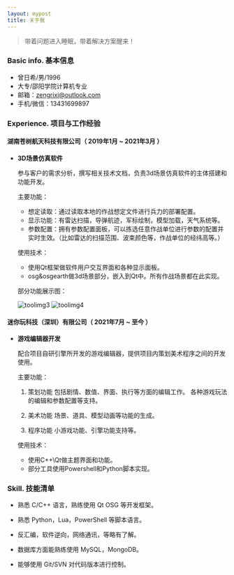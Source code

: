 ```yaml
---
layout: mypost
title: 关于我
---
```


> 带着问题进入睡眠，带着解决方案醒来！

### Basic info. 基本信息

- 曾日希/男/1996
- 大专/邵阳学院计算机专业
- 邮箱：zengrixi@outlook.com
- 手机/微信：13431699897

### Experience. 项目与工作经验

#### 湖南苍树航天科技有限公司（ 2019年1月 ~ 2021年3月 ）

- **3D场景仿真软件**

  参与客户的需求分析，撰写相关技术文档，负责3d场景仿真软件的主体搭建和功能开发。

  主要功能：

  - 想定读取：通过读取本地的作战想定文件进行兵力的部署配置。
  - 显示功能：有雷达扫描，导弹航迹，军标绘制，模型加载，天气系统等。
  - 参数配置：拥有参数配置面板，可以拣选任意作战单位进行参数的配置并实时生效。（比如雷达的扫描范围、波束颜色等，作战单位的经纬高等。）

  使用技术：

  - 使用Qt框架做软件用户交互界面和各种显示面板。
  - osg&osgearth做3d场景部分，嵌入到Qt中。所有作战场景都在此实现。

  部分功能展示图：

  <!-- ![toolimg1](https://zengrixi.github.io/static/img/rusume/toolimg1.png)
  ![toolimg2](https://zengrixi.github.io/static/img/rusume/toolimg2.png) -->
  ![toolimg3](https://zengrixi.github.io/static/img/rusume/toolimg3.png)
  ![toolimg4](https://zengrixi.github.io/static/img/rusume/toolimg4.png)

#### 迷你玩科技（深圳）有限公司（ 2021年7月 ~ 至今 ）

- **游戏编辑器开发**

  配合项目自研引擎所开发的游戏编辑器，提供项目内策划美术程序之间的开发使用。

  主要功能：

  1. 策划功能
    包括剧情、数值、界面、执行等方面的编辑工作。
    各种游戏玩法的编辑和参数配置等支持。

  2. 美术功能
    场景、道具、模型动画等功能的生成。

  3. 程序功能
    小游戏功能、引擎功能支持等。

  使用技术：

  - 使用C++\Qt做主题界面和功能。
  - 部分工具使用Powershell和Python脚本实现。

### Skill. 技能清单

- 熟悉 C/C++ 语言，熟练使用 Qt OSG 等开发框架。

- 熟悉 Python，Lua，PowerShell 等脚本语言。

- 反汇编，软件逆向，网络通讯，等略有了解。

- 数据库方面能熟练使用 MySQL，MongoDB。

- 能够使用 Git/SVN 对代码版本进行控制。
